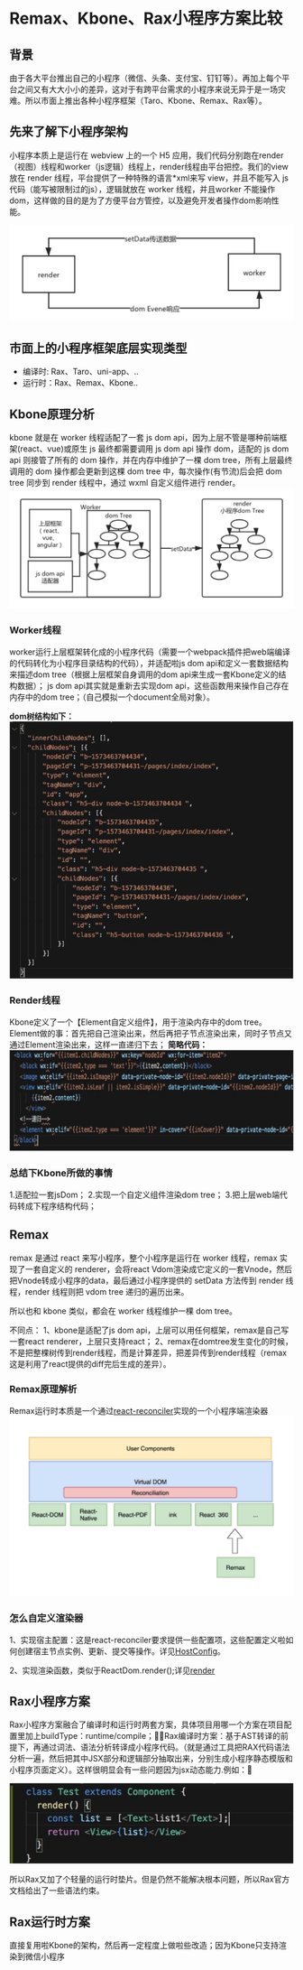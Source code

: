 # Remax、Kbone、Rax小程序方案比较

## 背景
由于各大平台推出自己的小程序（微信、头条、支付宝、钉钉等）。再加上每个平台之间又有大大小小的差异，这对于有跨平台需求的小程序来说无异于是一场灾难。所以市面上推出各种小程序框架（Taro、Kbone、Remax、Rax等）。

## 先来了解下小程序架构
 小程序本质上是运行在 webview 上的一个 H5 应用，我们代码分别跑在render（视图）线程和worker（js逻辑）线程上，render线程由平台把控。我们的view 放在 render 线程，平台提供了一种特殊的语言*xml来写 view，并且不能写入 js 代码（能写被限制过的js），逻辑就放在 worker 线程，并且worker 不能操作 dom，这样做的目的是为了方便平台方管控，以及避免开发者操作dom影响性能。

![架构如下：](https://github.com/morepowerful/Remax-Rax-Kbone/blob/master/imgs/%E6%97%A0%E6%A0%87%E9%A2%981.png)

## 市面上的小程序框架底层实现类型
- 编译时: Rax、Taro、uni-app、..
- 运行时：Rax、Remax、Kbone..

## Kbone原理分析
 kbone 就是在 worker 线程适配了一套 js dom api，因为上层不管是哪种前端框架(react、vue)或原生 js 最终都需要调用 js dom api 操作 dom，适配的 js dom api 则接管了所有的 dom 操作，并在内存中维护了一棵 dom tree，所有上层最终调用的 dom 操作都会更新到这棵 dom tree 中，每次操作(有节流)后会把 dom tree 同步到 render 线程中，通过 wxml 自定义组件进行 render。
 ![架构如下：](https://github.com/morepowerful/Remax-Rax-Kbone/blob/master/imgs/%E6%97%A0%E6%A0%87%E9%A2%982.png)

 ### Worker线程
 worker运行上层框架转化成的小程序代码（需要一个webpack插件把web端编译的代码转化为小程序目录结构的代码），并适配啦js dom api和定义一套数据结构来描述dom tree（根据上层框架自身调用的dom api来生成一套Kbone定义的结构数据）；
   js dom api其实就是重新去实现dom api，这些函数用来操作自己存在内存中的dom tree；（自己模拟一个document全局对象）。

   **dom树结构如下：**
   ![架构如下：](https://github.com/morepowerful/Remax-Rax-Kbone/blob/master/imgs/%E6%97%A0%E6%A0%87%E9%A2%983.png)

   ### Render线程
  Kbone定义了一个【Element自定义组件】，用于渲染内存中的dom tree。Element做的事：首先把自己渲染出来，然后再把子节点渲染出来，同时子节点又通过Element渲染出来，这样一直递归下去；
  **简略代码：**
     ![架构如下：](https://github.com/morepowerful/Remax-Rax-Kbone/blob/master/imgs/%E6%97%A0%E6%A0%87%E9%A2%984.png)

  ### 总结下Kbone所做的事情
  1.适配拉一套jsDom；
  2.实现一个自定义组件渲染dom tree；
  3.把上层web端代码转成下程序结构代码；

  ## Remax
 remax 是通过 react 来写小程序，整个小程序是运行在 worker 线程，remax 实现了一套自定义的 renderer，会将react Vdom渲染成它定义的一套Vnode，然后把Vnode转成小程序的data，最后通过小程序提供的 setData 方法传到 render 线程，render 线程则把 vdom tree 递归的遍历出来。

所以也和 kbone 类似，都会在 worker 线程维护一棵 dom tree。

不同点：
    1、kbone是适配了js dom api，上层可以用任何框架，remax是自己写一套react renderer，上层只支持react；
    2、remax在domtree发生变化的时候，不是把整棵树传到render线程，而是计算差异，把差异传到render线程（remax这是利用了react提供的diff完后生成的差异）。
### Remax原理解析
Remax运行时本质是一个通过[react-reconciler](https://github.com/facebook/react/tree/master/packages/react-reconciler)实现的一个小程序端渲染器
![架构如下：](https://github.com/morepowerful/Remax-Rax-Kbone/blob/master/imgs/%E6%97%A0%E6%A0%87%E9%A2%985.png)

### 怎么自定义渲染器
1、实现宿主配置：这是react-reconciler要求提供一些配置项，这些配置定义啦如何创建宿主节点实例、更新、提交等操作。详见[HostConfig](https://github.com/remaxjs/remax/blob/cdc068ecd97d31f611713f3b69df03044de1d6d9/packages/remax/src/hostConfig.ts)。

2、实现渲染函数，类似于ReactDom.render();详见[render](https://github.com/remaxjs/remax/blob/cdc068ecd97d31f611713f3b69df03044de1d6d9/packages/remax/src/render.ts)


## Rax小程序方案
   Rax小程序方案融合了编译时和运行时两套方案，具体项目用哪一个方案在项目配置里加上buildType：runtime/compile；Rax编译时方案：基于AST转译的前提下，再通过词法、语法分析转译成小程序代码。（就是通过工具把RAX代码语法分析一遍，然后把其中JSX部分和逻辑部分抽取出来，分别生成小程序静态模版和小程序页面定义）。这样很明显会有一些问题因为jsx动态能力.例如：

   ![架构如下：](https://github.com/morepowerful/Remax-Rax-Kbone/blob/master/imgs/%E6%97%A0%E6%A0%87%E9%A2%986.png)

   所以Rax又加了个轻量的运行时垫片。但是仍然不能解决根本问题，所以Rax官方文档给出了一些语法约束。

## Rax运行时方案
直接复用啦Kbone的架构，然后再一定程度上做啦些改造；因为Kbone只支持渲染到微信小程序










